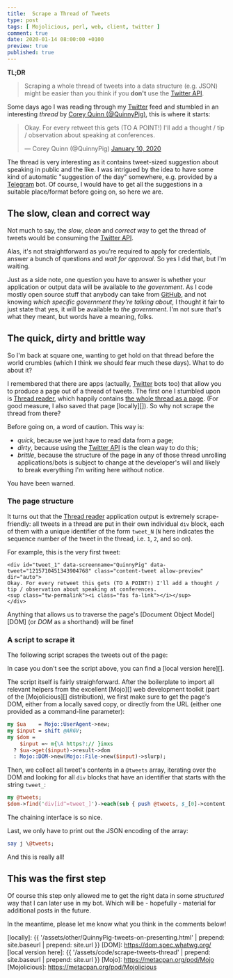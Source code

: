 ```yaml
---
title:  Scrape a Thread of Tweets
type: post
tags: [ Mojolicious, perl, web, client, twitter ]
comment: true
date: 2020-01-14 08:00:00 +0100
preview: true
published: true
---
```


**TL;DR**

> Scraping a whole thread of tweets into a data structure (e.g. JSON) might
> be easier than you think if you **don't** use the [Twitter API][].

Some days ago I was reading through my [Twitter][] feed and stumbled in an
interesting *thread* by [Corey Quinn (@QuinnyPig)][QuinnyPig], this is where
it starts:

<blockquote class="twitter-tweet"><p lang="en" dir="ltr">Okay. For every retweet this gets (TO A POINT!) I&#39;ll add a thought / tip / observation about speaking at conferences.</p>&mdash; Corey Quinn (@QuinnyPig) <a href="https://twitter.com/QuinnyPig/status/1215710451343904768?ref_src=twsrc%5Etfw">January 10, 2020</a></blockquote> <script async src="https://platform.twitter.com/widgets.js" charset="utf-8"></script> 

The thread is very interesting as it contains tweet-sized suggestion about
speaking in public and the like. I was intrigued by the idea to have some
kind of automatic "suggestion of the day" somewhere, e.g. provided by a
[Telegram][] bot. Of course, I would have to get all the suggestions in a
suitable place/format before going on, so here we are.

## The slow, clean and correct way

Not much to say, the *slow*, *clean* and *correct* way to get the thread
of tweets would be consuming the [Twitter API][].

Alas, it's not straightforward as you're required to apply for credentials,
answer a bunch of questions and *wait for approval*. So yes I did that, but
I'm waiting.

Just as a side note, one question you have to answer is whether your
application or output data will be available to *the government*. As I code
mostly open source stuff that anybody can take from [GitHub][], and not
knowing *which specific government they're talking about*, I thought it fair
to just state that yes, it will be available to *the government*. I'm not
sure that's what they meant, but words have a meaning, folks.

## The quick, dirty and brittle way

So I'm back at square one, wanting to get hold on that thread before the
world crumbles (which I think we should fear much these days). What to do
about it?

I remembered that there are apps (actually, [Twitter][] bots too) that allow
you to produce a page out of a thread of tweets. The first one I stumbled
upon is [Thread reader][], which happily contains [the whole thread as a
page][the-thread]. (For good measure, I also saved that page [locally][]).
So why not scrape the thread from there?

Before going on, a word of caution. This way is:

- *quick*, because we just have to read data from a page;
- *dirty*, because using the [Twitter API][] is the clean way to do this;
- *brittle*, because the structure of the page in any of those thread
  unrolling applications/bots is subject to change at the developer's will
  and likely to break everything I'm writing here without notice.

You have been warned.

### The page structure

It turns out that the [Thread reader][] application output is extremely
scrape-friendly: all tweets in a thread are put in their own individual
`div` block, each of them with a unique identifier of the form `tweet_N`
(`N` here indicates the sequence number of the tweet in the thread, i.e.
`1`, `2`, and so on).

For example, this is the very first tweet:

```
<div id="tweet_1" data-screenname="QuinnyPig" data-tweet="1215710451343904768" class="content-tweet allow-preview" dir="auto">
Okay. For every retweet this gets (TO A POINT!) I'll add a thought / tip / observation about speaking at conferences.
<sup class="tw-permalink"><i class="fas fa-link"></i></sup>
</div>
```

Anything that allows us to traverse the page's [Document Object Model][DOM]
(or *DOM* as a shorthand) will be fine!

### A script to scrape it

The following script scrapes the tweets out of the page:

<script src="https://gitlab.com/polettix/notechs/snippets/1929163.js"></script>

In case you don't see the script above, you can find a [local version
here][].

The script itself is fairly straighforward. After the boilerplate to import
all relevant helpers from the excellent [Mojo][] web development toolkit
(part of the [Mojolicious][] distribution), we first make sure to get the
page's DOM, either from a locally saved copy, or directly from the URL
(either one provided as a command-line parameter):

```perl
my $ua    = Mojo::UserAgent->new;
my $input = shift @ARGV;
my $dom =
    $input =~ m{\A https?:// }imxs
  ? $ua->get($input)->result->dom
  : Mojo::DOM->new(Mojo::File->new($input)->slurp);
```

Then, we collect all tweet's contents in a `@tweets` array, iterating over
the DOM and looking for all `div` blocks that have an identifier that starts
with the string `tweet_`:

```perl
my @tweets;
$dom->find('div[id^=tweet_]')->each(sub { push @tweets, $_[0]->content });
```

The chaining interface is so nice.

Last, we only have to print out the JSON encoding of the array:

```perl
say j \@tweets;
```

And this is really all!

## This was the first step

Of course this step only allowed me to get the right data in some
*structured* way that I can later use in my bot. Which will be - hopefully -
material for additional posts in the future.

In the meantime, please let me know what you think in the comments below!


[Twitter API]: https://developer.twitter.com/
[Twitter]: https://twitter.com/
[QuinnyPig]: https://twitter.com/QuinnyPig
[Telegram]: https://telegram.org/
[GitHub]: https://github.com/
[Thread reader]: threadreaderapp
[the-thread]: https://threadreaderapp.com/thread/1215710451343904768.html
[locally]: {{ '/assets/other/QuinnyPig-tweets-on-presenting.html' | prepend: site.baseurl | prepend: site.url }}
[DOM]: https://dom.spec.whatwg.org/
[local version here]: {{ '/assets/code/scrape-tweets-thread' | prepend: site.baseurl | prepend: site.url }}
[Mojo]: https://metacpan.org/pod/Mojo
[Mojolicious]: https://metacpan.org/pod/Mojolicious
